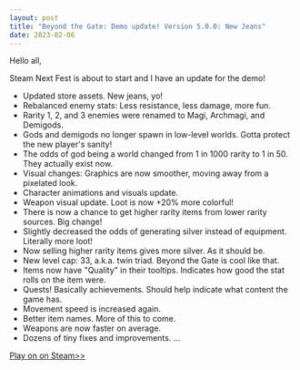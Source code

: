 ```yaml
---
layout: post
title: "Beyond the Gate: Demo update! Version 5.0.0: New Jeans"
date: 2023-02-06
---
```


Hello all,

Steam Next Fest is about to start and I have an update for the demo!

- Updated store assets. New jeans, yo!
- Rebalanced enemy stats: Less resistance, less damage, more fun.
- Rarity 1, 2, and 3 enemies were renamed to Magi, Archmagi, and Demigods.
- Gods and demigods no longer spawn in low-level worlds. Gotta protect the new player's sanity!
- The odds of god being a world changed from 1 in 1000 rarity to 1 in 50. They actually exist now.
- Visual changes: Graphics are now smoother, moving away from a pixelated look.
- Character animations and visuals update.
- Weapon visual update. Loot is now +20% more colorful!
- There is now a chance to get higher rarity items from lower rarity sources. Big change!
- Slightly decreased the odds of generating silver instead of equipment. Literally more loot!
- Now selling higher rarity items gives more silver. As it should be.
- New level cap: 33, a.k.a. twin triad. Beyond the Gate is cool like that.
- Items now have "Quality" in their tooltips. Indicates how good the stat rolls on the item were.
- Quests! Basically achievements. Should help indicate what content the game has.
- Movement speed is increased again.
- Better item names. More of this to come.
- Weapons are now faster on average.
- Dozens of tiny fixes and improvements.
...

[Play on on Steam>>](https://store.steampowered.com/app/2152950/Beyond_the_Gate/)
